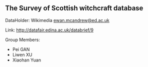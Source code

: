 ## The Survey of Scottish witchcraft database

DataHolder: Wikimedia ewan.mcandrew@ed.ac.uk

Link: http://datafair.edina.ac.uk/databrief/9

Group Members:

 * Pei GAN
 * Liwen XU
 * Xiaohan Yuan